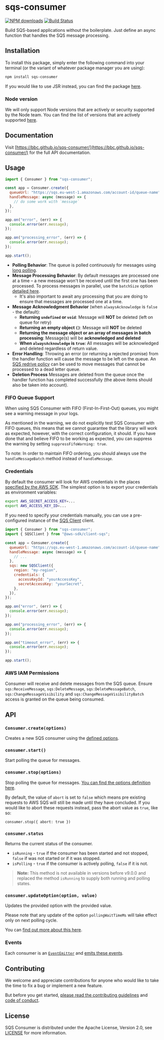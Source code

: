 # sqs-consumer

[![NPM downloads](https://img.shields.io/npm/dm/sqs-consumer.svg?style=flat)](https://npmjs.org/package/sqs-consumer)
[![Build Status](https://github.com/bbc/sqs-consumer/actions/workflows/test.yml/badge.svg?branch=main)](https://github.com/bbc/sqs-consumer/actions/workflows/test.yml)

Build SQS-based applications without the boilerplate. Just define an async function that handles the SQS message processing.

## Installation

To install this package, simply enter the following command into your terminal (or the variant of whatever package manager you are using):

```bash
npm install sqs-consumer
```

If you would like to use JSR instead, you can find the package [here](https://jsr.io/@bbc/sqs-consumer).

### Node version

We will only support Node versions that are actively or security supported by the Node team. You can find the list of versions that are actively supported [here](https://nodejs.org/en/about/releases/).

## Documentation

Visit [https://bbc.github.io/sqs-consumer/](https://bbc.github.io/sqs-consumer/) for the full API documentation.

## Usage

```js
import { Consumer } from "sqs-consumer";

const app = Consumer.create({
  queueUrl: "https://sqs.eu-west-1.amazonaws.com/account-id/queue-name",
  handleMessage: async (message) => {
    // do some work with `message`
  },
});

app.on("error", (err) => {
  console.error(err.message);
});

app.on("processing_error", (err) => {
  console.error(err.message);
});

app.start();
```

- **Polling Behavior**: The queue is polled continuously for messages using [long polling](https://docs.aws.amazon.com/AWSSimpleQueueService/latest/SQSDeveloperGuide/sqs-long-polling.html).
- **Message Processing Behavior**: By default messages are processed one at a time – a new message won't be received until the first one has been processed. To process messages in parallel, use the `batchSize` option [detailed here](https://bbc.github.io/sqs-consumer/interfaces/ConsumerOptions.html#batchSize).
  - It's also important to await any processing that you are doing to ensure that messages are processed one at a time.
- **Message Acknowledgment Behavior** (when `alwaysAcknowledge` is `false` - the default):
  - **Returning `undefined` or `void`**: Message will **NOT** be deleted (left on queue for retry)
  - **Returning an empty object `{}`**: Message will **NOT** be deleted
  - **Returning the message object or an array of messages in batch processing**: Message(s) will be **acknowledged and deleted**
  - **When `alwaysAcknowledge` is `true`:** All messages will be acknowledged and deleted regardless of return value.
- **Error Handling**: Throwing an error (or returning a rejected promise) from the handler function will cause the message to be left on the queue. An [SQS redrive policy](https://docs.aws.amazon.com/AWSSimpleQueueService/latest/SQSDeveloperGuide/SQSDeadLetterQueue.html) can be used to move messages that cannot be processed to a dead letter queue.
- **Deletion Process** Messages are deleted from the queue once the handler function has completed successfully (the above items should also be taken into account).

### FIFO Queue Support

When using SQS Consumer with FIFO (First-In-First-Out) queues, you might see a warning message in your logs.

As mentioned in the warning, we do not explicitly test SQS Consumer with FIFO queues, this means that we cannot guarantee that the library will work as expected, however, with the correct configuration, it should. If you have done that and believe FIFO to be working as expected, you can suppress the warning by setting `suppressFifoWarning: true`.

To note: In order to maintain FIFO ordering, you should always use the `handleMessageBatch` method instead of `handleMessage`.

### Credentials

By default the consumer will look for AWS credentials in the places [specified by the AWS SDK](https://docs.aws.amazon.com/AWSJavaScriptSDK/guide/node-configuring.html#Setting_AWS_Credentials). The simplest option is to export your credentials as environment variables:

```bash
export AWS_SECRET_ACCESS_KEY=...
export AWS_ACCESS_KEY_ID=...
```

If you need to specify your credentials manually, you can use a pre-configured instance of the [SQS Client](https://docs.aws.amazon.com/AWSJavaScriptSDK/v3/latest/clients/client-sqs/classes/sqsclient.html) client.

```js
import { Consumer } from "sqs-consumer";
import { SQSClient } from "@aws-sdk/client-sqs";

const app = Consumer.create({
  queueUrl: "https://sqs.eu-west-1.amazonaws.com/account-id/queue-name",
  handleMessage: async (message) => {
    // ...
  },
  sqs: new SQSClient({
    region: "my-region",
    credentials: {
      accessKeyId: "yourAccessKey",
      secretAccessKey: "yourSecret",
    },
  }),
});

app.on("error", (err) => {
  console.error(err.message);
});

app.on("processing_error", (err) => {
  console.error(err.message);
});

app.on("timeout_error", (err) => {
  console.error(err.message);
});

app.start();
```

### AWS IAM Permissions

Consumer will receive and delete messages from the SQS queue. Ensure `sqs:ReceiveMessage`, `sqs:DeleteMessage`, `sqs:DeleteMessageBatch`, `sqs:ChangeMessageVisibility` and `sqs:ChangeMessageVisibilityBatch` access is granted on the queue being consumed.

## API

### `Consumer.create(options)`

Creates a new SQS consumer using the [defined options](https://bbc.github.io/sqs-consumer/interfaces/ConsumerOptions.html).

### `consumer.start()`

Start polling the queue for messages.

### `consumer.stop(options)`

Stop polling the queue for messages. [You can find the options definition here](https://bbc.github.io/sqs-consumer/interfaces/StopOptions.html).

By default, the value of `abort` is set to `false` which means pre existing requests to AWS SQS will still be made until they have concluded. If you would like to abort these requests instead, pass the abort value as `true`, like so:

`consumer.stop({ abort: true })`

### `consumer.status`

Returns the current status of the consumer.

- `isRunning` - `true` if the consumer has been started and not stopped, `false` if was not started or if it was stopped.
- `isPolling` - `true` if the consumer is actively polling, `false` if it is not.

> **Note:**
> This method is not available in versions before v9.0.0 and replaced the method `isRunning` to supply both running and polling states.

### `consumer.updateOption(option, value)`

Updates the provided option with the provided value.

Please note that any update of the option `pollingWaitTimeMs` will take effect only on next polling cycle.

You can [find out more about this here](https://bbc.github.io/sqs-consumer/classes/Consumer.html#updateOption).

### Events

Each consumer is an [`EventEmitter`](https://nodejs.org/api/events.html) and [emits these events](https://bbc.github.io/sqs-consumer/interfaces/Events.html).

## Contributing

We welcome and appreciate contributions for anyone who would like to take the time to fix a bug or implement a new feature.

But before you get started, [please read the contributing guidelines](https://github.com/bbc/sqs-consumer/blob/main/.github/CONTRIBUTING.md) and [code of conduct](https://github.com/bbc/sqs-consumer/blob/main/.github/CODE_OF_CONDUCT.md).

## License

SQS Consumer is distributed under the Apache License, Version 2.0, see [LICENSE](https://github.com/bbc/sqs-consumer/blob/main/LICENSE) for more information.
